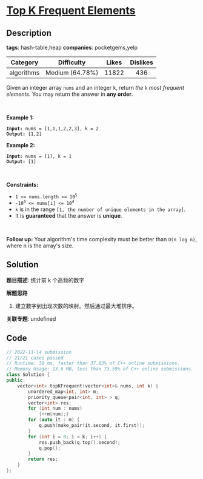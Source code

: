 # [Top K Frequent Elements](https://leetcode.com/problems/top-k-frequent-elements/description/)

## Description

**tags**: hash-table,heap
**companies**: pocketgems,yelp

|  Category  |   Difficulty    | Likes | Dislikes |
| :--------: | :-------------: | :---: | :------: |
| algorithms | Medium (64.78%) | 11822 |   436    |

<p>Given an integer array <code>nums</code> and an integer <code>k</code>, return <em>the</em> <code>k</code> <em>most frequent elements</em>. You may return the answer in <strong>any order</strong>.</p>

<p>&nbsp;</p>
<p><strong class="example">Example 1:</strong></p>
<pre><code><strong>Input:</strong> nums = [1,1,1,2,2,3], k = 2
<strong>Output:</strong> [1,2]</code></pre><p><strong class="example">Example 2:</strong></p>
<pre><code><strong>Input:</strong> nums = [1], k = 1
<strong>Output:</strong> [1]</code></pre>
<p>&nbsp;</p>
<p><strong>Constraints:</strong></p>

<ul>
  <li><code>1 &lt;= nums.length &lt;= 10<sup>5</sup></code></li>
  <li><code>-10<sup>4</sup> &lt;= nums[i] &lt;= 10<sup>4</sup></code></li>
  <li><code>k</code> is in the range <code>[1, the number of unique elements in the array]</code>.</li>
  <li>It is <strong>guaranteed</strong> that the answer is <strong>unique</strong>.</li>
</ul>

<p>&nbsp;</p>
<p><strong>Follow up:</strong> Your algorithm&#39;s time complexity must be better than <code>O(n log n)</code>, where n is the array&#39;s size.</p>

## Solution

**题目描述**: 统计前 k 个高频的数字

**解题思路**

1. 建立数字到出现次数的映射。然后通过最大堆排序。

**关联专题**: undefined

## Code

```cpp
// 2022-11-14 submission
// 21/21 cases passed
// Runtime: 38 ms, faster than 37.83% of C++ online submissions.
// Memory Usage: 13.6 MB, less than 73.59% of C++ online submissions.
class Solution {
public:
    vector<int> topKFrequent(vector<int>& nums, int k) {
        unordered_map<int, int> m;
        priority_queue<pair<int, int> > q;
        vector<int> res;
        for (int num : nums)
            {++m[num];}
        for (auto it : m) {
            q.push(make_pair(it.second, it.first));
        }
        for (int i = 0; i < k; i++) {
            res.push_back(q.top().second);
            q.pop();
        }
        return res;
    }
};
```
